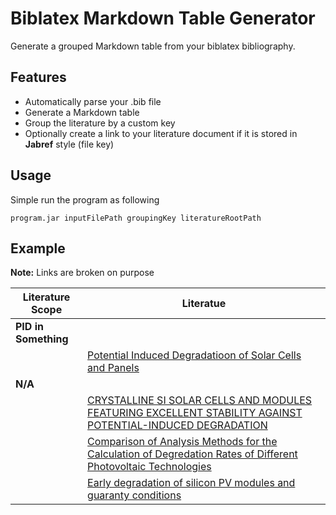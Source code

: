 # Biblatex Markdown Table Generator

Generate a grouped Markdown table from your biblatex bibliography.

## Features

- Automatically parse your .bib file
- Generate a Markdown table
- Group the literature by a custom key
- Optionally create a link to your literature document if it is stored in **Jabref** style (file key)

## Usage

Simple run the program as following

```
program.jar inputFilePath groupingKey literatureRootPath
```

## Example

**Note:** Links are broken on purpose


| Literature Scope | Literatue |
| --- | --- |
| **PID in Something** |   |
|   | [Potential Induced Degradatioon of Solar Cells and Panels](./files/Pingel2010%20-%20Potential%20Induced%20Degradatioon%20of%20Solar%20Cells%20and%20Panels.pdf) |
| **N/A** |   |
|   | [CRYSTALLINE SI SOLAR CELLS AND MODULES FEATURING EXCELLENT STABILITY AGAINST POTENTIAL-INDUCED DEGRADATION](./files/Nagel2011%20-%20CRYSTALLINE%20SI%20SOLAR%20CELLS%20aND%20MODULES%20FEATURING%20EXCELLENT%20STABILITY%20aGAINST%20POTENTIAL%20INDUCED%20DEGRADATION.pdf) |
|   | [Comparison of Analysis Methods for the Calculation of Degredation Rates of Different Photovoltaic Technologies](./files/Phinikarides2013%20-%20Comparison%20of%20Analysis%20Methods%20for%20the%20Calculation%20of%20Degredation%20Rates%20of%20Different%20Photovoltaic%20Technologies.pdf) |
|   | [Early degradation of silicon PV modules and guaranty conditions](./files/Munoz2011%20-%20Early%20Degradation%20of%20Silicon%20PV%20Modules%20and%20Guaranty%20Conditions.pdf) |
